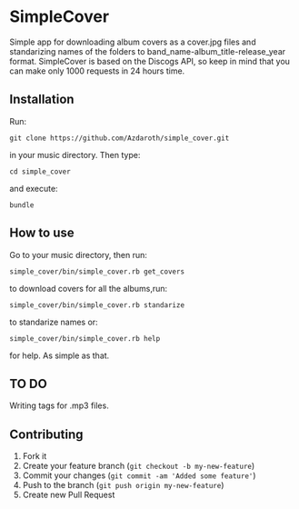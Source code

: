 # SimpleCover

Simple app for downloading album covers as a cover.jpg files and standarizing names of the folders to band_name-album_title-release_year format. SimpleCover is based on the Discogs API, so keep in mind that you can make only 1000 requests in 24 hours time.  

## Installation

Run:

```
git clone https://github.com/Azdaroth/simple_cover.git
```
in your music directory. Then type: 
```
cd simple_cover
```
and execute:
```
bundle
``` 

## How to use

Go to your music directory, then run: 
```
simple_cover/bin/simple_cover.rb get_covers
```
to download covers for all the albums,run: 
```
simple_cover/bin/simple_cover.rb standarize
```
to standarize names or:
```
simple_cover/bin/simple_cover.rb help
```
for help. As simple as that.

## TO DO

Writing tags for .mp3 files.

## Contributing

1. Fork it
2. Create your feature branch (`git checkout -b my-new-feature`)
3. Commit your changes (`git commit -am 'Added some feature'`)
4. Push to the branch (`git push origin my-new-feature`)
5. Create new Pull Request

